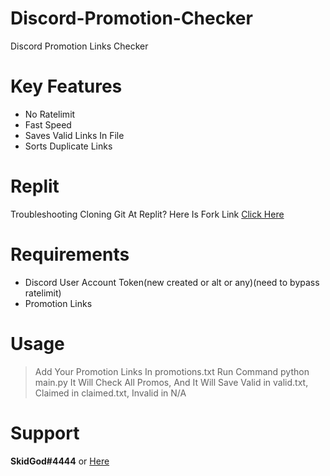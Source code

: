 # Discord-Promotion-Checker
Discord Promotion Links Checker

# Key Features
- No Ratelimit
- Fast Speed
- Saves Valid Links In File
- Sorts Duplicate Links

# Replit

Troubleshooting Cloning Git At Replit? Here Is Fork Link [Click Here](https://replit.com/@authdaddy/Discord-Promotion-Checker#main.py)

# Requirements

- Discord User Account Token(new created or alt or any)(need to bypass ratelimit)
- Promotion Links

# Usage
> Add Your Promotion Links In promotions.txt
Run Command python main.py
It Will Check All Promos, And It Will Save Valid in valid.txt, Claimed in claimed.txt, Invalid in N/A

# Support
**SkidGod#4444** or [Here](https://discord.gg/sputnik)


